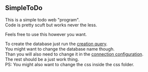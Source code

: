 ## SimpleToDo
This is a simple todo web "program".  
Code is pretty scuft but works never the less.  

Feels free to use this however you want.  

To create the database just run the [creation query](https://github.com/ErikSchnittker/SimpleToDo/blob/master/db/database.sql).  
You might want to change the database name though.  
Than you will also need to change it in the [connection configuration](https://github.com/ErikSchnittker/SimpleToDo/blob/master/db/connection.php).  
The rest should be a just work thing.  
PS: You might also want to change the css inside the css folder.